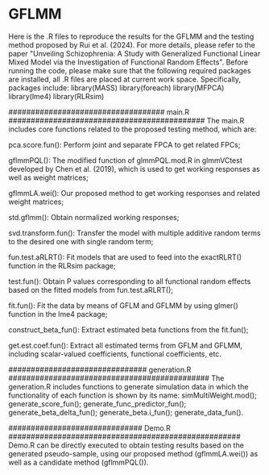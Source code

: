 # GFLMM
Here is the .R files to reproduce the results for the GFLMM and the testing method proposed by Rui et al. (2024). For more details, please refer to the paper "Unveiling Schizophrenia: A Study with Generalized Functional Linear Mixed Model via the Investigation of Functional Random Effects".
Before running the code, please make sure that the following required packages are installed, all .R files are placed at current work space. Specifically, packages include:
library(MASS)
library(foreach)
library(MFPCA)
library(lme4)
library(RLRsim)

################################### main.R ############################################
The main.R includes core functions related to the proposed testing method, which are:

pca.score.fun(): Perform joint and separate FPCA to get related FPCs;

gflmmPQL(): The modified function of glmmPQL.mod.R in glmmVCtest developed by Chen et al. (2019), which is used to get working responses as well as weight matrices;

gflmmLA.wei(): Our proposed method to get working responses and related weight matrices;

std.gflmm(): Obtain normalized working responses;

svd.transform.fun(): Transfer the model with multiple additive random terms to the desired one with single random term; 

fun.test.aRLRT(): Fit models that are used to feed into the exactRLRT() function in the RLRsim package;

test.fun(): Obtain P values corresponding to all functional random effects based on the fitted models from fun.test.aRLRT();

fit.fun(): Fit the data by means of  GFLM and GFLMM by using glmer() function in the lme4 package;

construct_beta_fun(): Extract estimated beta functions from the fit.fun();

get.est.coef.fun(): Extract all estimated terms from GFLM and GFLMM, including scalar-valued coefficients, functional coefficients, etc.

############################### generation.R #############################################
The generation.R includes functions to generate simulation data in which the functionality of each function is shown by its name:
simMultiWeight.mod(); 
generate_score_fun(); 
generate_func_predictor_fun(); 
generate_beta_delta_fun(); 
generate_beta.i_fun(); 
generate_data_fun().

############################## Demo.R ####################################################
Demo.R can be directly executed to obtain testing results based on the generated pseudo-sample, using our proposed method (gflmmLA.wei()) as well as a candidate method (gflmmPQL()). 
